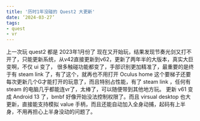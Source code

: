 ```yaml
---
title: '历时1年没碰的 Quest2 大更新'
date: ‘2024-03-27’
tags: 
- quest
- vr
---
```


上一次玩 quest2 都是 2023年1月份了
现在又开始玩，结果发现节奏光剑又打不开了，只能更新系统，从v42直接更新到v62，更新了两年半的大版本，真实大巨变啊，不仅 ui 变了， 很多触碰功能都变了，手部识别更加精准了，最重要的是终于有 steam link 了，有了这个，就再也不用打开 Oculus home 这个要梯子还要每次更新几个G才能打开的玩意了，而且特别占性能，有了 steam link ，任何有steam 的电脑几乎都能连vr了，太棒了，可以随便带到其他地方玩。
更新 v61 变成 Android 13 了，bmbf 好像开始没法控制权限了。而且 virsual desktop 也大更新，直接能支持模拟 value 手柄，而且还能自动加入全身动捕，起码有上半身，不用再担心上半身没动的问题了。